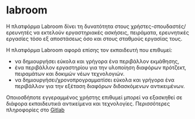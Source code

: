 # labroom
Η  πλατφόρμα Labroom  δίνει τη δυνατότητα στους χρήστες-σπουδαστές/ερευνητές να εκτελούν εργαστηριακές ασκήσεις, πειράματα, ερευνητικές εργασίες τόσο  εξ αποστάσεως όσο και στους σταθμούς εργασίας τους.

Η πλατφόρμα Labroom αφορά επίσης τον εκπαιδευτή που επιθυμεί: 
- να δημιουργήσει εύκολα και γρήγορα ένα  περιβάλλον εκμάθησης, 
- ένα  περιβάλλον εργαστηρίου για την υλοποίηση διαφόρων πρότζεκτ, πειραμάτων και δοκιμών νέων τεχνολογιών. 
- να δημιουργήσει/χρονοπρογραμματίσει εύκολα και γρήγορα ένα περιβάλλον για την εξέταση διαφόρων διδασκόμενων αντικειμένων.  

Οποιοσδήποτε εγγεραμμένος χρήστης επιθυμεί μπορεί να εξασκηθεί σε διάφορα εκπαιδευτικά αντικείμενα και τεχνολογίες.  Περισσότερες πληροφορίες στο [Gitlab](https://gitlab.com/labroom/labroom-server)
